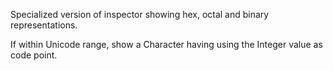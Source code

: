 Specialized version of inspector showing hex, octal and binary representations.

If within Unicode range, show a Character having using the Integer value as code point.